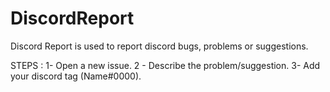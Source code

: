 # DiscordReport
Discord Report is used to report discord bugs, problems or suggestions.

STEPS :
1- Open a new issue.
2 - Describe the problem/suggestion.
3- Add your discord tag (Name#0000).
